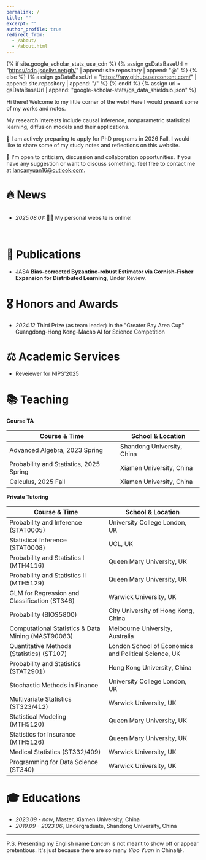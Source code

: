 ```yaml
---
permalink: /
title: ""
excerpt: ""
author_profile: true
redirect_from: 
  - /about/
  - /about.html
---
```


{% if site.google_scholar_stats_use_cdn %}
{% assign gsDataBaseUrl = "https://cdn.jsdelivr.net/gh/" | append: site.repository | append: "@" %}
{% else %}
{% assign gsDataBaseUrl = "https://raw.githubusercontent.com/" | append: site.repository | append: "/" %}
{% endif %}
{% assign url = gsDataBaseUrl | append: "google-scholar-stats/gs_data_shieldsio.json" %}

<span class='anchor' id='about-me'></span>

Hi there! Welcome to my little corner of the web! Here I would present some of my works and notes.

My research interests include causal inference, nonparametric statistical learning, diffusion models and their applications.

🌟 I am actively preparing to apply for PhD programs in 2026 Fall. I would like to share some of my study notes and reflections on this website.

🌟 I'm open to criticism, discussion and collaboration opportunities. If you have any suggestion or want to discuss something, feel free to contact me at [lancanyuan16@outlook.com](mailto:lancanyuan16@outlook.com).

<!-- I have published more than 100 papers at the top international AI conferences with total <a href='https://scholar.google.com/citations?user=DhtAFkwAAAAJ'>google scholar citations <strong><span id='total_cit'>260000+</span></strong></a> (You can also use google scholar badge <a href='https://scholar.google.com/citations?user=DhtAFkwAAAAJ'><img src="https://img.shields.io/endpoint?url={{ url | url_encode }}&logo=Google%20Scholar&labelColor=f6f6f6&color=9cf&style=flat&label=citations"></a>). -->


# 🔥 News
<!-- - *2025.08.01*: &nbsp;🎉🎉 My personal website is online!  -->
<div style="max-height: 200px; overflow-y: auto;">
<ul>
  <li><em>2025.08.01:</em> 🎉🎉 My personal website is online!</li>
</ul>
</div>

<br/>



# 📝 Publications 
<!-- <div class='paper-box'><div class='paper-box-image'><div><div class="badge">CVPR 2016</div><img src='images/500x300.png' alt="sym" width="100%"></div></div>
<div class='paper-box-text' markdown="1">

[Deep Residual Learning for Image Recognition](https://openaccess.thecvf.com/content_cvpr_2016/papers/He_Deep_Residual_Learning_CVPR_2016_paper.pdf)

**Kaiming He**, Xiangyu Zhang, Shaoqing Ren, Jian Sun

[**Project**](https://scholar.google.com/citations?view_op=view_citation&hl=zh-CN&user=DhtAFkwAAAAJ&citation_for_view=DhtAFkwAAAAJ:ALROH1vI_8AC) <strong><span class='show_paper_citations' data='DhtAFkwAAAAJ:ALROH1vI_8AC'></span></strong>
- Lorem ipsum dolor sit amet, consectetur adipiscing elit. Vivamus ornare aliquet ipsum, ac tempus justo dapibus sit amet. 
</div>
</div> -->
- <span class='paper-prebadge'>JASA</span> **Bias-corrected Byzantine-robust Estimator via Cornish-Fisher Expansion for Distributed Learning**, Under Review.<br>
  <!-- _<u><b>Jianping Zhou</b></u>, Junhao Li, Guanjie Zheng, Xinbing Wang, Chenghu Zhou_<br>
  _ACM International Conference on Information and Knowledge Management_, 2024 (CCF-B)<br> -->
  <!-- <span class='paper-asset'><a href="https://arxiv.org/abs/2408.05740">Page</a></span> <span class='paper-asset'><a href="https://arxiv.org/pdf/2408.05740">PDF</a></span> <span class='paper-asset'><a href="https://github.com/JeremyChou28/MTSCI">Code</a></span> -->
<!-- - <span class='paper-badge'>arXiv 2024</span> **GeoViz: A Multi-View Visualization Platform for Spatio-temporal Knowledge Graph**<br>
  _<u><b>Jianping Zhou</b></u>, Junhao Li, Guanjie Zheng, Yunqiang Zhu, Xinbing Wang, Chenghu Zhou_<br>
  _arXiv (preprint)_, 2024<br>
  <span class='paper-asset'><a href="https://arxiv.org/abs/2405.03697">Page</a></span> <span class='paper-asset'><a href="https://arxiv.org/pdf/2405.03697">PDF</a></span> <span class='paper-asset'><a href="https://github.com/JeremyChou28/GeoViz">Code</a></span> <span class='paper-asset'><a href="https://www.youtube.com/watch?v=o31xlMEmcl4">Video</a></span> -->


# 🎖️ Honors and Awards
- *2024.12*  Third Prize (as team leader) in the "Greater Bay Area Cup" Guangdong-Hong Kong-Macao AI for Science Competition

# ⚖️ Academic Services
- Reveiewer for NIPS'2025

# 📚 Teaching
**Course TA**

| Course & Time                                   | School & Location                        |
|-------------------------------------------------|------------------------------------------|
| Advanced Algebra, 2023 Spring                   | Shandong University, China               |
| Probability and Statistics, 2025 Spring         | Xiamen University, China                 |
| Calculus, 2025 Fall                             | Xiamen University, China                 |

**Private Tutoring**

| Course & Time                                             | School & Location                                   |
|-----------------------------------------------------------|-----------------------------------------------------|
| Probability and Inference (STAT0005)                      | University College London, UK                       |
| Statistical Inference (STAT0008)                          | UCL, UK                                             |
| Probability and Statistics I (MTH4116)                    | Queen Mary University, UK                           |
| Probability and Statistics II (MTH5129)                   | Queen Mary University, UK                           |
| GLM for Regression and Classification (ST346)             | Warwick University, UK                              |
| Probability (BIOS5800)                                    | City University of Hong Kong, China                 |
| Computational Statistics & Data Mining (MAST90083)        | Melbourne University, Australia                     |
| Quantitative Methods (Statistics) (ST107)                 | London School of Economics and Political Science, UK |
| Probability and Statistics (STAT2901)                     | Hong Kong University, China                         |
| Stochastic Methods in Finance                             | University College London, UK                       |
| Multivariate Statistics (ST323/412)                       | Warwick University, UK                              |
| Statistical Modeling (MTH5120)                            | Queen Mary University, UK                           |
| Statistics for Insurance (MTH5126)                        | Queen Mary University, UK                           |
| Medical Statistics (ST332/409)                            | Warwick University, UK                              |
| Programming for Data Science (ST340)                      | Warwick University, UK                              |


# 🎓 Educations
- *2023.09 - now*, Master, Xiamen University, China
- *2019.09 - 2023.06*, Undergraduate, Shandong University, China

<!-- # 💬 Invited Talks
- *2021.06*, Lorem ipsum dolor sit amet, consectetur adipiscing elit. Vivamus ornare aliquet ipsum, ac tempus justo dapibus sit amet. 
- *2021.03*, Lorem ipsum dolor sit amet, consectetur adipiscing elit. Vivamus ornare aliquet ipsum, ac tempus justo dapibus sit amet.  \| [\[video\]](https://github.com/) -->

<!-- # 💻 Internships
- *2019.05 - 2020.02*, [Lorem](https://github.com/), China. -->


---

<span class="ps-note">P.S. Presenting my English name *Lancan* is not meant to show off or appear pretentious. It's just because there are so many *Yibo Yuan* in China😂.</span>